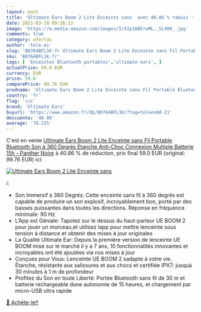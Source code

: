 ```yaml
---
layout: post
title: 'Ultimate Ears Boom 2 Lite Enceinte sans  avec 40.86 % rabais '
date: 2021-03-18 09:28:13
image: 'https://m.media-amazon.com/images/I/41p16BErwML._SL400_.jpg'
comments: true
category: ofertas
author: 'tole.es'
slug: 'B0764BFL1K-fr Ultimate Ears Boom 2 Lite Enceinte sans Fil Portable...'
sku: 'B0764BFL1K-fr'
tags: [ 'Enceintes Bluetooth portables','ultimate ears', ]
actualPrice: 59.0 EUR
currency: EUR
price: 59.0
comparePrice: 99.76 EUR
prodname: 'Ultimate Ears Boom 2 Lite Enceinte sans Fil Portable Bluetooth  Son à 360 Degrés  Etanche  Anti-Choc  Connexion Multiple  Batterie 15h - Panther Noire'
country: 'fr'
flag: '🇫🇷'
brand: 'Ultimate Ears'
buyurl: 'https://www.amazon.fr/dp/B0764BFL1K/?tag=tolees0d-21'
descuento: '40.86'
average: '79.155'
---
```


C'est en vente [Ultimate Ears Boom 2 Lite Enceinte sans Fil Portable Bluetooth  Son à 360 Degrés  Etanche  Anti-Choc  Connexion Multiple  Batterie 15h - Panther Noire](https://www.amazon.fr/dp/B0764BFL1K/?tag=tolees0d-21)  à  40.86 % de réduction, prix final  59.0 EUR (original: 99.76 EUR) ici:

[![Ultimate Ears Boom 2 Lite Enceinte sans ](https://m.media-amazon.com/images/I/41p16BErwML._SL400_.jpg)](https://www.amazon.fr/dp/B0764BFL1K/?tag=tolees0d-21)

ℹ️:

- Son Immersif à 360 Degrés: Cette enceinte sans fil à 360 degrés est capable de produire un son explosif, incroyablement bon, porté par des basses puissantes dans toutes les directions. Réponse en fréquence minimale: 90 Hz
- L’App est Géniale: Tapotez sur le dessus du haut-parleur UE BOOM 2 pour jouer un morceau,et utilisez lapp pour mettre lenceinte sous tension à distance et obtenir des mises à jour originales
- La Qualité Ultimate Ear: Depuis la première version de lenceinte UE BOOM mise sur le marché il y a 7 ans, 10 fonctionnalités innovantes et incroyables ont été ajoutées via nos mises à jour
- Conçues pour Vous: Lenceinte UE BOOM 2 sadapte à votre vie. Étanche, résistante aux salissures et aux chocs et certifiée IPX7: jusquà 30 minutes à 1 m de profondeur
- Profitez du Son en toute Liberté: Portée Bluetooth sans fil de 30 m et batterie rechargeable dune autonomie de 15 heures, et chargement par micro-USB ultra rapide

[🛒 Achète-le!!](https://www.amazon.fr/dp/B0764BFL1K/?tag=tolees0d-21)
